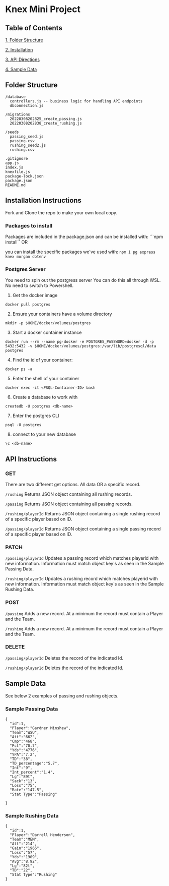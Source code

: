 # Knex Mini Project

## Table of Contents

[1. Folder Structure](##Folder-Structure)

[2. Installation](##Installation-Instructions)

[3. API Directions](##API-Instructions)

[4. Sample Data](##sample-data)

## Folder Structure

```
/database
  controllers.js -- business logic for handling API endpoints
  dbconnection.js

/migrations
  20220308202825_create_passing.js
  20220308202838_create_rushing.js

/seeds
  passing_seed.js
  passing.csv
  rushing_seed2.js
  rushing.csv

.gitignore
app.js
index.js
knexfile.js
package-lock.json
package.json
README.md
```

## Installation Instructions

Fork and Clone the repo to make your own local copy.

### Packages to install

Packages are included in the package.json and can be installed with:
```npm install``
OR

you can install the specific packages we've used with:
```npm i pg express knex morgan dotenv```

### Postgres Server

You need to spin out the postgress server
You can do this all through WSL. No need to switch to Powershell.
1. Get the docker image

```docker pull postgres```

2. Ensure your containers have a volume directory

```mkdir -p $HOME/docker/volumes/postgres```

3. Start a docker container instance

```docker run --rm --name pg-docker -e POSTGRES_PASSWORD=docker -d -p 5432:5432 -v $HOME/docker/volumes/postgres:/var/lib/postgresql/data postgres```

4. Find the id of your container:

```docker ps -a```

5. Enter the shell of your container

```docker exec -it <PSQL-Container-ID> bash```

6. Create a database to work with

```createdb -U postgres <db-name>```

7. Enter the postgres CLI

```psql -U postgres```

8. connect to your new database

```\c <db-name>```


## API Instructions

### GET
There are two different get options.  All data OR a specific record.

```/rushing```
Returns JSON object containing all rushing records.

```/passing```
Returns JSON object containing all passing records.

```/rushing/playerId```
Returns JSON object containing a single rushing record of a specific player based on ID.

```/passing/playerId```
Returns JSON object containing a single passing record of a specific player based on ID.

### PATCH

```/passing/playerId```
Updates a passing record which matches playerid with new information.  Information must match object key's as seen in the Sample Passing Data.

```/rushing/playerId```
Updates a rushing record which matches playerid with new information.  Information must match object key's as seen in the Sample Rushing Data.

### POST

```/passing```
Adds a new record.  At a minimum the record must contain a Player and the Team.

```/rushing```
Adds a new record.  At a minimum the record must contain a Player and the Team.

### DELETE

```/passing/playerId```
Deletes the record of the indicated Id.

```/rushing/playerId```
Deletes the record of the indicated Id.

## Sample Data
See below 2 examples of passing and rushing objects.

### Sample Passing Data

```
{
  "id":1,
  "Player":"Gardner Minshew",
  "Team":"WSU",
  "Att":"662",
  "Cmp":"468",
  "Pct":"70.7",
  "Yds":"4776",
  "YPA":"7.2",
  "TD":"38",
  "TD_percentage":"5.7",
  "Int":"9",
  "Int_percent":"1.4",
  "Lg":"89t",
  "Sack":"13",
  "Loss":"75",
  "Rate":"147.5",
  "Stat Type":"Passing"

}
```
### Sample Rushing Data

```
{
  "id":1,
  "Player":"Darrell Henderson",
  "Team":"MEM",
  "Att":"214",
  "Gain":"1966",
  "Loss":"57",
  "Yds":"1909",
  "Avg":"8.92",
  "Lg":"82t",
  "TD":"22",
  "Stat Type":"Rushing"
}
```